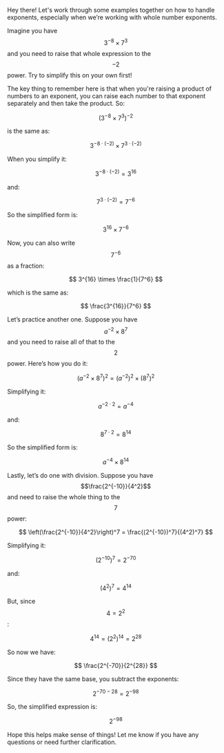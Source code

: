 Hey there! Let's work through some examples together on how to handle exponents, especially when we’re working with whole number exponents.

Imagine you have $$3^{-8} \times 7^3$$ and you need to raise that whole expression to the $$-2$$ power. Try to simplify this on your own first!

The key thing to remember here is that when you're raising a product of numbers to an exponent, you can raise each number to that exponent separately and then take the product. So:

$$
(3^{-8} \times 7^3)^{-2}
$$

is the same as:

$$
3^{-8 \cdot (-2)} \times 7^{3 \cdot (-2)}
$$

When you simplify it:

$$
3^{-8 \cdot (-2)} = 3^{16}
$$

and:

$$
7^{3 \cdot (-2)} = 7^{-6}
$$

So the simplified form is:

$$
3^{16} \times 7^{-6}
$$

Now, you can also write $$7^{-6}$$ as a fraction:

$$
3^{16} \times \frac{1}{7^6}
$$

which is the same as:

$$
\frac{3^{16}}{7^6}
$$

Let’s practice another one. Suppose you have $$a^{-2} \times 8^7$$ and you need to raise all of that to the $$2$$ power. Here’s how you do it:

$$
(a^{-2} \times 8^7)^2 = (a^{-2})^2 \times (8^7)^2
$$

Simplifying it:

$$
a^{-2 \cdot 2} = a^{-4}
$$

and:

$$
8^{7 \cdot 2} = 8^{14}
$$

So the simplified form is:

$$
a^{-4} \times 8^{14}
$$

Lastly, let’s do one with division. Suppose you have $$\frac{2^{-10}}{4^2}$$ and need to raise the whole thing to the $$7$$ power:

$$
\left(\frac{2^{-10}}{4^2}\right)^7 = \frac{(2^{-10})^7}{(4^2)^7}
$$

Simplifying it:

$$
(2^{-10})^7 = 2^{-70}
$$

and:

$$
(4^2)^7 = 4^{14}
$$

But, since $$4 = 2^2$$:

$$
4^{14} = (2^2)^{14} = 2^{28}
$$

So now we have:

$$
\frac{2^{-70}}{2^{28}}
$$

Since they have the same base, you subtract the exponents:

$$
2^{-70 - 28} = 2^{-98}
$$

So, the simplified expression is:

$$
2^{-98}
$$

Hope this helps make sense of things! Let me know if you have any questions or need further clarification.